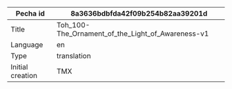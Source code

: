 |Pecha id | 8a3636bdbfda42f09b254b82aa39201d
| --- | --- 
|Title | Toh_100-The_Ornament_of_the_Light_of_Awareness-v1
|Language | en
|Type | translation
|Initial creation | TMX